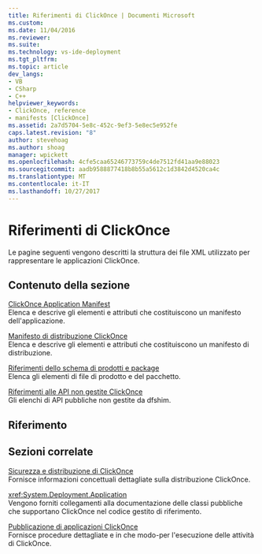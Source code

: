 ```yaml
---
title: Riferimenti di ClickOnce | Documenti Microsoft
ms.custom: 
ms.date: 11/04/2016
ms.reviewer: 
ms.suite: 
ms.technology: vs-ide-deployment
ms.tgt_pltfrm: 
ms.topic: article
dev_langs:
- VB
- CSharp
- C++
helpviewer_keywords:
- ClickOnce, reference
- manifests [ClickOnce]
ms.assetid: 2a7d5704-5e8c-452c-9ef3-5e8ec5e952fe
caps.latest.revision: "8"
author: stevehoag
ms.author: shoag
manager: wpickett
ms.openlocfilehash: 4cfe5caa65246773759c4de7512fd41aa9e88023
ms.sourcegitcommit: aadb9588877418b8b55a5612c1d3842d4520ca4c
ms.translationtype: MT
ms.contentlocale: it-IT
ms.lasthandoff: 10/27/2017
---
```

# <a name="clickonce-reference"></a>Riferimenti di ClickOnce
Le pagine seguenti vengono descritti la struttura dei file XML utilizzato per rappresentare le applicazioni ClickOnce.  
  
## <a name="in-this-section"></a>Contenuto della sezione  
 [ClickOnce Application Manifest](../deployment/clickonce-application-manifest.md)  
 Elenca e descrive gli elementi e attributi che costituiscono un manifesto dell'applicazione.  
  
 [Manifesto di distribuzione ClickOnce](../deployment/clickonce-deployment-manifest.md)  
 Elenca e descrive gli elementi e attributi che costituiscono un manifesto di distribuzione.  
  
 [Riferimenti dello schema di prodotti e package](../deployment/product-and-package-schema-reference.md)  
 Elenca gli elementi di file di prodotto e del pacchetto.  
  
 [Riferimenti alle API non gestite ClickOnce](../deployment/clickonce-unmanaged-api-reference.md)  
 Gli elenchi di API pubbliche non gestite da dfshim.  
  
## <a name="reference"></a>Riferimento  
  
## <a name="related-sections"></a>Sezioni correlate  
 [Sicurezza e distribuzione di ClickOnce](../deployment/clickonce-security-and-deployment.md)  
 Fornisce informazioni concettuali dettagliate sulla distribuzione ClickOnce.  
  
 <xref:System.Deployment.Application>  
 Vengono forniti collegamenti alla documentazione delle classi pubbliche che supportano ClickOnce nel codice gestito di riferimento.  
  
 [Pubblicazione di applicazioni ClickOnce](../deployment/publishing-clickonce-applications.md)  
 Fornisce procedure dettagliate e in che modo-per l'esecuzione delle attività di ClickOnce.